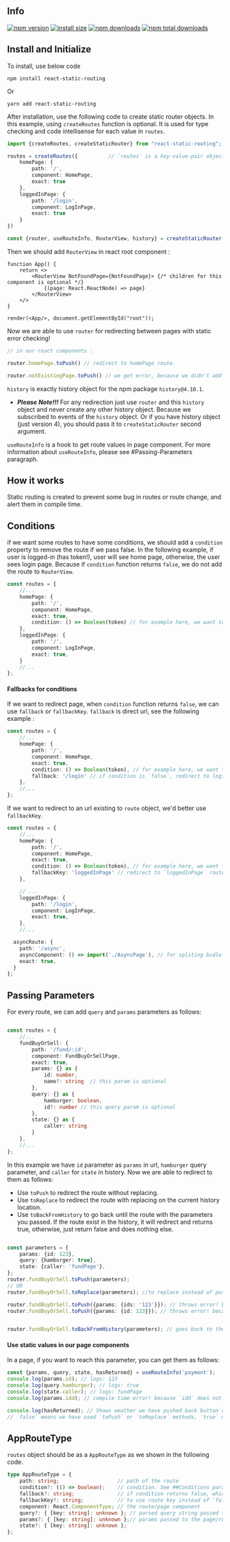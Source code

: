## Info

[![npm version](https://img.shields.io/npm/v/react-static-routing.svg?style=flat-square)](https://www.npmjs.org/package/react-static-routing)
[![install size](https://badgen.net/bundlephobia/min/react-static-routing)](https://bundlephobia.com/result?p=react-static-routing)
[![npm downloads](https://img.shields.io/npm/dm/react-static-routing.svg?style=flat-square)](http://npm-stat.com/charts.html?package=react-static-routing)
[![npm total downloads](https://badgen.net/npm/dt/react-static-routing)](http://npm-stat.com/charts.html?package=react-static-routing)

## Install and Initialize

To install, use below code

```
npm install react-static-routing
```

Or

```
yarn add react-static-routing
```

After installation, use the following code to create static router objects.
In this example, using `createRoutes` function is optional. It is used for type checking and code intellisense for each value in `routes`.

```ts
import {createRoutes, createStaticRouter} from "react-static-routing";

routes = createRoutes({          // `routes` is a key-value-pair object
    homePage: {
        path: '/',
        component: HomePage,
        exact: true
    },
    loggedInPage: {
        path: '/login',
        component: LogInPage,
        exact: true
    }
})

const {router, useRouteInfo, RouterView, history} = createStaticRouter(routes, options);
```

Then we should add `RouterView` in react root component :

```tsx
function App() {
    return <>
        <RouterView NotFoundPage={NotFoundPage}> {/* children for this component is optional */}
            {(page: React.ReactNode) => page}
        </RouterView>
    </>
}

render(<App/>, document.getElementById("root"));

```

Now we are able to use `router` for redirecting between pages with static error checking!

```ts
// in our react components :

router.homePage.toPush() // redirect to homePage route.

router.notExistingPage.toPush() // we get error, because we didn't add `notExistingPage` to `routes` object.
```

`history` is exactly history object for the npm package `history@4.10.1`.

* ***Please Note!!!*** For any redirection just use `router` and this `history` object and never create any other history
  object. Because we subscribed to events of the `history`
  object. Or if you have history object (just version 4), you should pass it to `createStaticRouter` second argument.

`useRouteInfo` is a hook to get route values in page component. For more information about `useRouteInfo`, please see
#Passing-Parameters paragraph.

## How it works

Static routing is created to prevent some bug in routes or route change, and alert them in compile time.

## Conditions

if we want some routes to have some conditions, we should add a `condition` property to remove the route if we pass
false. In the following example, if user is logged-in (has token!), user will see home page, otherwise, the user sees
login page. Because if `condition` function returns `false`, we do not add the route to `RouterView`.

```ts
const routes = {
    //...
    homePage: {
        path: '/',
        component: HomePage,
        exact: true,
        condition: () => Boolean(token) // for example here, we want to check if user is logged-in or not (via token)
    },
    loggedInPage: {
        path: '/',
        component: LogInPage,
        exact: true,
    }
    //...
};
```

#### Fallbacks for conditions

If we want to redirect page, when `condition` function returns `false`, we can use `fallback` or `fallbackKey`.
`fallback` is direct url, see the following example :

```ts
const routes = {
    //...
    homePage: {
        path: '/',
        component: HomePage,
        exact: true,
        condition: () => Boolean(token), // for example here, we want to check if user is logged-in or not (via token).
        fallback: '/login' // if condition is `false`, redirect to login url.
    },
    //...
};
```

If we want to redirect to an url existing to `route` object, we'd better use `fallbackKey`.

```ts
const routes = {
    //...
    homePage: {
        path: '/',
        component: HomePage,
        exact: true,
        condition: () => Boolean(token), // for example here, we want to check if user is logged-in or not (via token).
        fallbackKey: 'loggedInPage' // redirect to `loggedInPage` route, which exist in `routes` object.
    },

    // ...
    loggedInPage: {
        path: '/login',
        component: LogInPage,
        exact: true,
    },
    //...

  asyncRoute: {
    path: '/async',
    asyncComponent: () => import('./AsyncPage'), // for spliting budle for this route.
    exact: true,
  }
};
```

## Passing Parameters

For every route, we can add `query` and `params` parameters as follows:

```ts

const routes = {
    //...
    fundBuyOrSell: {
        path: '/fund/:id',
        component: FundBuyOrSellPage,
        exact: true,
        params: {} as {
            id: number,
            name?: string  // this param is optional
        },
        query: {} as {
            hamburger: boolean,
            id?: number // this query param is optional
        },
        state: {} as {
            caller: string
        }
    },
    //...
};
```

In this example we have `id` parameter as `params` in url, `hamburger` query parameter, and `caller` for `state` in
history. Now we are able to redirect to them as follows:

* Use `toPush` to redirect the route without replacing.
* Use `toReplace` to redirect the route with replacing on the current history location.
* Use `toBackFromHistory` to go back until the route with the parameters you passed. If the route exist in the history,
  it will redirect and returns true, otherwise, just return false and does nothing else.

```ts

const parameters = {
    params: {id: 123},
    query: {hamburger: true},
    state: {caller: 'fundPage'},
};
router.fundBuyOrSell.toPush(parameters);
// OR
router.fundBuyOrSell.toReplace(parameters); //to replace instead of push.

router.fundBuyOrSell.toPush({params: {ids: '123'}}); // throws error! because `ids` is not defined!
router.fundBuyOrSell.toPush({params: {id: 123}}); // throws error! because `query` and `state` are defined in `routes` but we didn't add them in `toPush` arguments object.


router.fundBuyOrSell.toBackFromHistory(parameters); // goes back to the route `fundOrSell` in the browser history, with the passed parameres.
```

#### Use static values in our page components

In a page, if you want to reach this parameter, you can get them as follows:

```ts
const {params, query, state, hasReturned} = useRouteInfo('payment');
console.log(params.id); // logs: 123
console.log(query.hamburger); // logs: true
console.log(state.caller); // logs: fundPage
console.log(params.idd); // compile time error! because `idd` does not exist in params.

console.log(hasReturned); // Shows weather we have pushed back button or returning back to this route or not,
// `false` means we have used `toPush` or `toReplace` methods, `true` means we have used `history.back` or `toBackFromHistory` method.
```

## AppRouteType

`routes` object should be as a `AppRouteType` as we shown in the following code.

```ts
type AppRouteType = {
    path: string;                   // path of the route
    condition?: (() => boolean);    // condition. See ##Conditions paragraph.
    fallback?: string;              // if condition returns false, which route should we be redirected to? See ##Conditions paragraph
    fallbackKey?: string;           // to use route key instead of `fallback` value. See ##Conditions paragraph
    component: React.ComponentType; // the route/page component
    query?: { [key: string]: unknown }; // parsed query string passed to the page/route
    params?: { [key: string]: unknown };// params passed to the page/route, which will be replace in query
    state?: { [key: string]: unknown };
};
```
